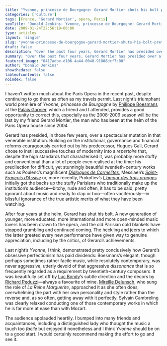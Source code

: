 ```yaml
---
title: "Yvonne, princesse de Bourgogne: Gerard Mortier shuts his bolt pretty triumphantly"
categories: ['Culture']
tags: [France, 'Gerard Mortier', opera, Paris]
seoTitle: "Donald Jenkins: Yvonne, princesse de Bourgogne: Gerard Mortier shuts his bolt pretty triumphantly"
date: 2009-01-24T22:56:19+00:00
type: articles
layout: 'single'
slug: "yvonne-princesse-de-bourgogne-gerard-mortier-shuts-his-bolt-pretty-triumphantly"  
draft: false
description: "Over the past four years, Gerard Mortier has presided over a quiet revolution in style, matched by a major shift in the audience of that venerable Parisian institution"
summary: "Over the past four years, Gerard Mortier has presided over a quiet revolution in style, matched by a major shift in the audience of that venerable Parisian institution. He initially got the backs up the stuffy Parisians who traditionally make up the institution’s audience, in blissful ignorance of the true artistic merits of what they have been watching."
featured_image: "0417adbe-d106-4a44-0048-91808dcf7c00"
author: "Donald Jenkins"
showthedate: false
tableofcontents: false
noindex: false
---
```


I haven’t written much about the Paris Opera in the recent past, despite continuing to go there as often as my travels permit. Last night’s triumphant world première of <em>Yvonne, princesse de Bourgogne</em> by [Philippe Boesmans](http://en.wikipedia.org/wiki/Philippe_Boesmans "Wikipedia Entry: Philippe Boesmans") at the [Palais Garnier](http://en.wikipedia.org/wiki/Palais_Garnier "Wikipedia Entry: Palais Garnier"), which a friend and I attended, provides a good opportunity to correct this, especially as the 2008-2009 season will be the last by my friend Gerard Mortier, the man who has been at the helm of the Paris Opera house since 2004.

Gerard has presided, in those few years, over a spectacular mutation in that venerable institution. Building on the institutional, governance and financial reforms courageously carried out by his predecessor, Hugues Gall, Gerard chose to instil successive touches of modernity into a *repertoire* that, despite the high standards that characterised it, was probably more stuffy and conventional than a lot of people even realised at the time: his predilection for difficult, yet stunningly beautiful twentieth-century works such as Poulenc’s magnificent <em>[Dialogues de Carmélites](http://fr.wikipedia.org/wiki/Dialogues_des_Carm%C3%A9lites "Dialogues des carmélites - Wikipédia")</em>, Messiaen’s <em>[Saint-François d’Assise](http://en.wikipedia.org/wiki/Saint_Fran%C3%A7ois_d'Assise "Saint François d'Assise - Wikipedia, the free encyclopedia")</em> or, more recently, Prokofiev’s <em>[L’amour des trois oranges](http://en.wikipedia.org/wiki/The_Love_for_Three_Oranges "The Love for Three Oranges - Wikipedia, the free encyclopedia")</em> initially got the backs up the stuffy Parisians who traditionally make up the institution’s audience—bitchy, rude and often, it has to be said, pretty ignorant about music and ready to clap or boo—often vociferously—in blissful ignorance of the true artistic merits of what they have been watching.

After four years at the helm, Gerard has shut his bolt. A new generation of younger, more educated, more international and more open-minded music lovers has been drawn to the opera, and the old Parisian cold blankets have stopped grumbling and continued coming. The heckling and jeers to which the latter greeted every new performance have given way to genuine appreciation, including by the critics, of Gerard’s achievements.

Last night’s <em>Yvonne</em>, I think, demonstrated pretty conclusively how Gerard’s obsessive perfectionism has paid dividends: Boesmans’s elegant, though perhaps sometimes rather facile music, while resolutely contemporary, was never aggressive, utterly devoid of that aggressive *dissonance* that is so frequently regarded as a requirement by twentieth-century composers. It was beautifully set off by [Luc Bondy](http://en.wikipedia.org/wiki/Luc_Bondy "Wikipedia Entry: Luc Bondy")’s subtle direction and the décors by [Richard Peduzzi](http://en.wikipedia.org/wiki/Richard_Peduzzi "Wikipedia Entry: Richard Peduzzi")—always a favourite of mine. [Mireille Delunsch](http://en.wikipedia.org/wiki/Mireille_Delunsch "Wikipedia Entry: Mireille Delunsch"), who sung the role of <em>La Reine Marguerite</em>, approached it as she often does, overwhelming the part with her own personality and style rather than the reverse and, as so often, getting away with it perfectly. Sylvain Cambreling was clearly relaxed conducting one of those contemporary works in which he is far more at ease than with Mozart.

The audience applauded heartily. I bumped into many friends and acquaintances, including a distinguished lady who thought the music a touch too *facile* but enjoyed it nonetheless and I think <em>Yvonne</em> should be on to a good start. I would certainly recommend making the effort to go and see it.